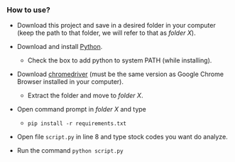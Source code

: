 ### How to use?

- Download this project and save in a desired folder in your computer (keep the path to that folder, we will refer to that as *folder X*).

- Download and install [Python](https://www.python.org/downloads/).
    - Check the box to add python to system PATH (while installing).

- Download [chromedriver](https://chromedriver.chromium.org/downloads) (must be the same version as Google Chrome Browser installed in your computer).
    - Extract the folder and move to *folder X*.

- Open command prompt in *folder X* and type
    - ```pip install -r requirements.txt```

- Open file ```script.py``` in line 8 and type stock codes you want do analyze.

- Run the command ```python script.py```

